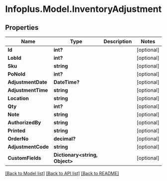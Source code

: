 # Infoplus.Model.InventoryAdjustment
## Properties

Name | Type | Description | Notes
------------ | ------------- | ------------- | -------------
**Id** | **int?** |  | [optional] 
**LobId** | **int?** |  | [optional] 
**Sku** | **string** |  | [optional] 
**PoNoId** | **int?** |  | [optional] 
**AdjustmentDate** | **DateTime?** |  | [optional] 
**AdjustmentTime** | **string** |  | [optional] 
**Location** | **string** |  | [optional] 
**Qty** | **int?** |  | [optional] 
**Note** | **string** |  | [optional] 
**AuthorizedBy** | **string** |  | [optional] 
**Printed** | **string** |  | [optional] 
**OrderNo** | **decimal?** |  | [optional] 
**AdjustmentCode** | **string** |  | [optional] 
**CustomFields** | **Dictionary&lt;string, Object&gt;** |  | [optional] 

[[Back to Model list]](../README.md#documentation-for-models) [[Back to API list]](../README.md#documentation-for-api-endpoints) [[Back to README]](../README.md)

